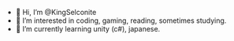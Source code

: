 - 👋 Hi, I’m @KingSelconite
- 👀 I’m interested in coding, gaming, reading, sometimes studying.
- 🌱 I’m currently learning unity (c#), japanese.

<!---
KingSelconite/KingSelconite is a ✨ special ✨ repository because its `README.md` (this file) appears on your GitHub profile.
You can click the Preview link to take a look at your changes.
--->
